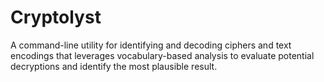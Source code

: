 # Cryptolyst
A command-line utility for identifying and decoding ciphers and text encodings that leverages vocabulary-based analysis to evaluate potential decryptions and identify the most plausible result.
